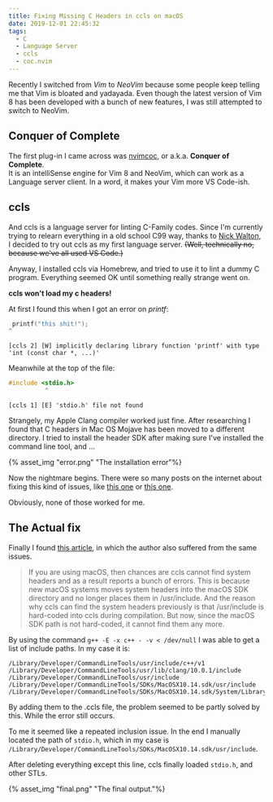 ```yaml
---
title: Fixing Missing C Headers in ccls on macOS
date: 2019-12-01 22:45:32
tags:
  - C
  - Language Server
  - ccls
  - coc.nvim
---
```


Recently I switched from _Vim_ to _NeoVim_ because some people keep telling me that Vim is bloated and yadayada.
Even though the latest version of Vim 8 has been developed with a bunch of new features, I was still attempted to switch to NeoVim.

## Conquer of Complete

The first plug-in I came across was [nvimcoc](https://github.com/neoclide/coc.nvim), or a.k.a. **Conquer of Complete**.  
It is an intelliSense engine for Vim 8 and NeoVim, which can work as a Language server client.
In a word, it makes your Vim more VS Code-ish.

<!-- more -->

## ccls

And ccls is a language server for linting C-Family codes.
Since I'm currently trying to relearn everything in a old school C99 way, thanks to [Nick Walton](https://www.youtube.com/watch?v=Tm2sxwrZFiU), I decided to try out ccls as my first language server.
~~(Well, technically no, because we've all used VS Code.)~~

Anyway, I installed ccls via Homebrew, and tried to use it to lint a dummy C program. Everything seemed OK until something really strange went on.

**ccls won't load my c headers!**

At first I found this when I got an error on _printf_:

```c
 printf("this shit!");
^
```

`[ccls 2] [W] implicitly declaring library function 'printf' with type 'int (const char *, ...)'`

Meanwhile at the top of the file:

```c
#include <stdio.h>
          ^
```

`[ccls 1] [E] 'stdio.h' file not found`

Strangely, my Apple Clang compiler worked just fine. After researching I found that C headers in Mac OS Mojave has been moved to a different directory. I tried to install the header SDK after making sure I've installed the command line tool, and ...

{% asset_img "error.png" "The installation error"%}

Now the nightmare begins. There were so many posts on the internet about fixing this kind of issues, like [this one](https://github.com/MaskRay/ccls/issues/191) or [this one](https://github.com/frida/frida/issues/338).

Obviously, none of those worked for me.

## The Actual fix

Finally I found [this article](https://ianding.io/2019/07/29/configure-coc-nvim-for-c-c++-development/), in which the author also suffered from the same issues.

> If you are using macOS, then chances are ccls cannot find system headers and as a result reports a bunch of errors.
> This is because new macOS systems moves system headers into the macOS SDK directory and no longer places them in /usr/include. And the reason why ccls can find the system headers previously is that /usr/include is hard-coded into ccls during compilation. But now, since the macOS SDK path is not hard-coded, it cannot find them any more.

By using the command `g++ -E -x c++ - -v < /dev/null` I was able to get a list of include paths.
In my case it is:

```
/Library/Developer/CommandLineTools/usr/include/c++/v1
/Library/Developer/CommandLineTools/usr/lib/clang/10.0.1/include
/Library/Developer/CommandLineTools/usr/include
/Library/Developer/CommandLineTools/SDKs/MacOSX10.14.sdk/usr/include
/Library/Developer/CommandLineTools/SDKs/MacOSX10.14.sdk/System/Library/Frameworks
```

By adding them to the .ccls file, the problem seemed to be partly solved by this. While the error still occurs.

To me it seemed like a repeated inclusion issue. In the end I manually located the path of `stdio.h`, which in my case is `/Library/Developer/CommandLineTools/SDKs/MacOSX10.14.sdk/usr/include`.

After deleting everything except this line, ccls finally loaded `stdio.h`, and other STLs.

{% asset_img "final.png" "The final output."%}

